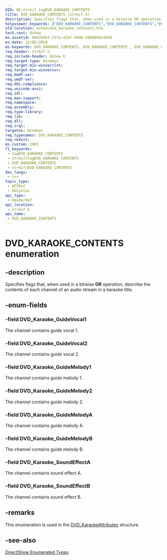 ```yaml
---
UID: NE:strmif.tagDVD_KARAOKE_CONTENTS
title: DVD_KARAOKE_CONTENTS (strmif.h)
description: Specifies flags that, when used in a bitwise OR operation, describe the contents of each channel of an audio stream in a karaoke title.
helpviewer_keywords: ["DVD_KARAOKE_CONTENTS","DVD_KARAOKE_CONTENTS","DVD_KARAOKE_CONTENTS enumeration [DirectShow]","DVD_KARAOKE_CONTENTSEnumeration","DVD_Karaoke_GuideMelody1","DVD_Karaoke_GuideMelody2","DVD_Karaoke_GuideMelodyA","DVD_Karaoke_GuideMelodyB","DVD_Karaoke_GuideVocal1","DVD_Karaoke_GuideVocal2","DVD_Karaoke_SoundEffectA","DVD_Karaoke_SoundEffectB","dshow.dvd_karaoke_contents","strmif/DVD_KARAOKE_CONTENTS","strmif/DVD_Karaoke_GuideMelody1","strmif/DVD_Karaoke_GuideMelody2","strmif/DVD_Karaoke_GuideMelodyA","strmif/DVD_Karaoke_GuideMelodyB","strmif/DVD_Karaoke_GuideVocal1","strmif/DVD_Karaoke_GuideVocal2","strmif/DVD_Karaoke_SoundEffectA","strmif/DVD_Karaoke_SoundEffectB"]
old-location: dshow\dvd_karaoke_contents.htm
tech.root: dshow
ms.assetid: 9d02b0bf-237a-42bf-b946-588b899cd3d9
ms.date: 12/05/2018
ms.keywords: DVD_KARAOKE_CONTENTS, DVD_KARAOKE_CONTENTS , DVD_KARAOKE_CONTENTS enumeration [DirectShow], DVD_KARAOKE_CONTENTSEnumeration, DVD_Karaoke_GuideMelody1, DVD_Karaoke_GuideMelody2, DVD_Karaoke_GuideMelodyA, DVD_Karaoke_GuideMelodyB, DVD_Karaoke_GuideVocal1, DVD_Karaoke_GuideVocal2, DVD_Karaoke_SoundEffectA, DVD_Karaoke_SoundEffectB, dshow.dvd_karaoke_contents, strmif/DVD_KARAOKE_CONTENTS, strmif/DVD_Karaoke_GuideMelody1, strmif/DVD_Karaoke_GuideMelody2, strmif/DVD_Karaoke_GuideMelodyA, strmif/DVD_Karaoke_GuideMelodyB, strmif/DVD_Karaoke_GuideVocal1, strmif/DVD_Karaoke_GuideVocal2, strmif/DVD_Karaoke_SoundEffectA, strmif/DVD_Karaoke_SoundEffectB
req.header: strmif.h
req.include-header: Dshow.h
req.target-type: Windows
req.target-min-winverclnt: 
req.target-min-winversvr: 
req.kmdf-ver: 
req.umdf-ver: 
req.ddi-compliance: 
req.unicode-ansi: 
req.idl: 
req.max-support: 
req.namespace: 
req.assembly: 
req.type-library: 
req.lib: 
req.dll: 
req.irql: 
targetos: Windows
req.typenames: DVD_KARAOKE_CONTENTS
req.redist: 
ms.custom: 19H1
f1_keywords:
 - tagDVD_KARAOKE_CONTENTS
 - strmif/tagDVD_KARAOKE_CONTENTS
 - DVD_KARAOKE_CONTENTS
 - strmif/DVD_KARAOKE_CONTENTS
dev_langs:
 - c++
topic_type:
 - APIRef
 - kbSyntax
api_type:
 - HeaderDef
api_location:
 - strmif.h
api_name:
 - DVD_KARAOKE_CONTENTS
---
```


# DVD_KARAOKE_CONTENTS enumeration


## -description

Specifies flags that, when used in a bitwise <b>OR</b> operation, describe the contents of each channel of an audio stream in a karaoke title.

## -enum-fields

### -field DVD_Karaoke_GuideVocal1

The channel contains guide vocal 1.

### -field DVD_Karaoke_GuideVocal2

The channel contains guide vocal 2.

### -field DVD_Karaoke_GuideMelody1

The channel contains guide melody 1.

### -field DVD_Karaoke_GuideMelody2

The channel contains guide melody 2.

### -field DVD_Karaoke_GuideMelodyA

The channel contains guide melody A.

### -field DVD_Karaoke_GuideMelodyB

The channel contains guide melody B.

### -field DVD_Karaoke_SoundEffectA

The channel contains sound effect A.

### -field DVD_Karaoke_SoundEffectB

The channel contains sound effect B.

## -remarks

This enumeration is used in the [DVD_KaraokeAttributes](https://docs.microsoft.com/windows/desktop/api/strmif/ns-strmif-dvd_karaokeattributes) structure.

## -see-also

<a href="https://docs.microsoft.com/windows/desktop/DirectShow/directshow-enumerated-types">DirectShow Enumerated Types</a>

